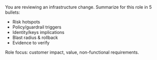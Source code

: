 You are reviewing an infrastructure change. Summarize for this role in 5 bullets:
- Risk hotspots
- Policy/guardrail triggers
- Identity/keys implications
- Blast radius & rollback
- Evidence to verify

Role focus: customer impact, value, non-functional requirements.
